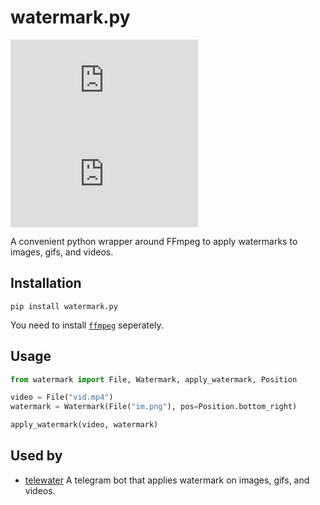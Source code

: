 # watermark.py

![PyPI](https://img.shields.io/pypi/v/watermark.py)
![PyPI - Python Version](https://img.shields.io/pypi/pyversions/watermark.py)

A convenient python wrapper around FFmpeg to apply watermarks to images, gifs,
and videos.

## Installation

```shell
pip install watermark.py
```

You need to install  [`ffmpeg`](https://ffmpeg.org/) seperately.

## Usage

```python
from watermark import File, Watermark, apply_watermark, Position

video = File("vid.mp4")
watermark = Watermark(File("im.png"), pos=Position.bottom_right)

apply_watermark(video, watermark)
```

## Used by

- [telewater](https://github.com/aahnik/telewater)
A telegram bot that applies watermark on images, gifs, and videos.
